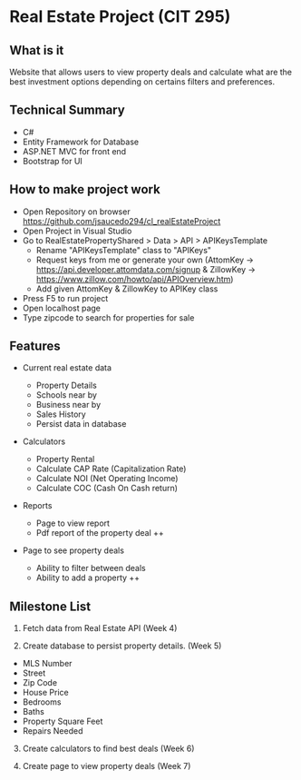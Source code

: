 # Real Estate Project (CIT 295)
## What is it

Website that allows users to view property deals and calculate what are the best investment options depending on certains filters and preferences.

## Technical Summary

* C#
* Entity Framework for Database
* ASP.NET MVC for front end
* Bootstrap for UI

## How to make project work
* Open Repository on browser https://github.com/jsaucedo294/cl_realEstateProject
* Open Project in Visual Studio
* Go to RealEstatePropertyShared > Data > API > APIKeysTemplate
  * Rename "APIKeysTemplate" class to "APIKeys"
  * Request keys from me or generate your own (AttomKey -> https://api.developer.attomdata.com/signup & ZillowKey -> https://www.zillow.com/howto/api/APIOverview.htm)
  * Add given AttomKey & ZillowKey to APIKey class
* Press F5 to run project
* Open localhost page
* Type zipcode to search for properties for sale

## Features

* Current real estate data
  * Property Details
  * Schools near by
  * Business near by
  * Sales History
  * Persist data in database

* Calculators
  * Property Rental
   - Calculate CAP Rate (Capitalization Rate)
   - Calculate NOI (Net Operating Income)
   - Calculate COC (Cash On Cash return)
  
* Reports
  * Page to view report
  * Pdf report of the property deal ++

* Page to see property deals
  * Ability to filter between deals
  * Ability to add a property ++

## Milestone List

1. Fetch data from Real Estate API (Week 4)

2. Create database to persist property details. (Week 5)
 * MLS Number
 * Street
 * Zip Code
 * House Price
 * Bedrooms
 * Baths
 * Property Square Feet
 * Repairs Needed

3. Create calculators to find best deals (Week 6)

4. Create page to view property deals (Week 7)
